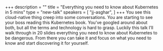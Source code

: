 +++
description = ""
title = "Everything you need to know about Kubernetes in 5 mins"
type = "new-talk"
speakers = [
        "jj-asghar",
]
+++
You see this cloud-native thing creep into some conversations. You are
starting to see your boss reading this Kubernetes book. You’ve googled
around about both, but all the terms and technology is hard to grasp.
Luckily this talk I’ll walk through in 20 slides everything you need to
know about Kubernetes to be dangerous. From there you can take it and
focus on what you need to know and start discovering it for yourself.